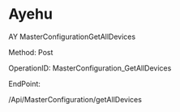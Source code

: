 #     Ayehu


AY MasterConfigurationGetAllDevices

Method: Post

OperationID: MasterConfiguration_GetAllDevices

EndPoint:

/Api/MasterConfiguration/getAllDevices
